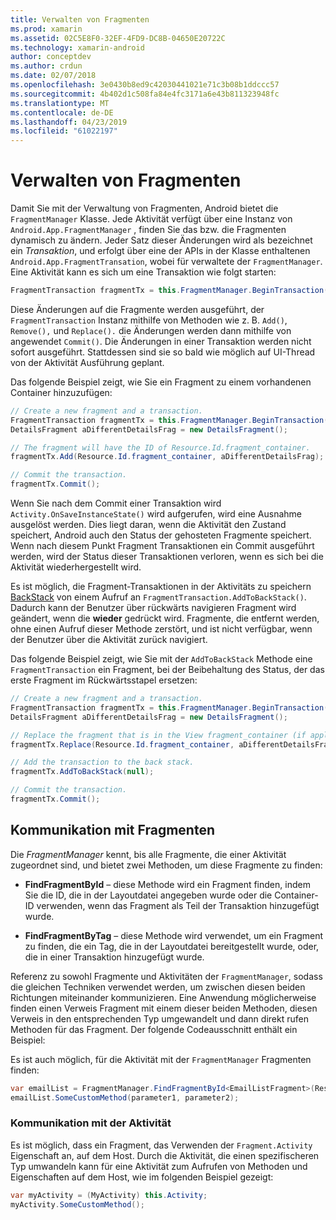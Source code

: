 ```yaml
---
title: Verwalten von Fragmenten
ms.prod: xamarin
ms.assetid: 02C5E8F0-32EF-4FD9-DC8B-04650E20722C
ms.technology: xamarin-android
author: conceptdev
ms.author: crdun
ms.date: 02/07/2018
ms.openlocfilehash: 3e0430b8ed9c42030441021e71c3b08b1ddccc57
ms.sourcegitcommit: 4b402d1c508fa84e4fc3171a6e43b811323948fc
ms.translationtype: MT
ms.contentlocale: de-DE
ms.lasthandoff: 04/23/2019
ms.locfileid: "61022197"
---
```

# <a name="managing-fragments"></a>Verwalten von Fragmenten

Damit Sie mit der Verwaltung von Fragmenten, Android bietet die `FragmentManager` Klasse. Jede Aktivität verfügt über eine Instanz von `Android.App.FragmentManager` , finden Sie das bzw. die Fragmenten dynamisch zu ändern. Jeder Satz dieser Änderungen wird als bezeichnet ein *Transaktion*, und erfolgt über eine der APIs in der Klasse enthaltenen `Android.App.FragmentTransation`, wobei für verwaltete der `FragmentManager`. Eine Aktivität kann es sich um eine Transaktion wie folgt starten:

```csharp
FragmentTransaction fragmentTx = this.FragmentManager.BeginTransaction();
```

Diese Änderungen auf die Fragmente werden ausgeführt, der `FragmentTransaction` Instanz mithilfe von Methoden wie z. B. `Add()`, `Remove(),` und `Replace().` die Änderungen werden dann mithilfe von angewendet `Commit()`. Die Änderungen in einer Transaktion werden nicht sofort ausgeführt.
Stattdessen sind sie so bald wie möglich auf UI-Thread von der Aktivität Ausführung geplant.

Das folgende Beispiel zeigt, wie Sie ein Fragment zu einem vorhandenen Container hinzuzufügen:

```csharp
// Create a new fragment and a transaction.
FragmentTransaction fragmentTx = this.FragmentManager.BeginTransaction();
DetailsFragment aDifferentDetailsFrag = new DetailsFragment();

// The fragment will have the ID of Resource.Id.fragment_container.
fragmentTx.Add(Resource.Id.fragment_container, aDifferentDetailsFrag);

// Commit the transaction.
fragmentTx.Commit();
```

Wenn Sie nach dem Commit einer Transaktion wird `Activity.OnSaveInstanceState()` wird aufgerufen, wird eine Ausnahme ausgelöst werden. Dies liegt daran, wenn die Aktivität den Zustand speichert, Android auch den Status der gehosteten Fragmente speichert. Wenn nach diesem Punkt Fragment Transaktionen ein Commit ausgeführt werden, wird der Status dieser Transaktionen verloren, wenn es sich bei die Aktivität wiederhergestellt wird.

Es ist möglich, die Fragment-Transaktionen in der Aktivitäts zu speichern [BackStack](https://developer.android.com/guide/topics/fundamentals/tasks-and-back-stack.html) von einem Aufruf an `FragmentTransaction.AddToBackStack()`. Dadurch kann der Benutzer über rückwärts navigieren Fragment wird geändert, wenn die **wieder** gedrückt wird. Fragmente, die entfernt werden, ohne einen Aufruf dieser Methode zerstört, und ist nicht verfügbar, wenn der Benutzer über die Aktivität zurück navigiert.

Das folgende Beispiel zeigt, wie Sie mit der `AddToBackStack` Methode eine `FragmentTransaction` ein Fragment, bei der Beibehaltung des Status, der das erste Fragment im Rückwärtsstapel ersetzen:

```csharp
// Create a new fragment and a transaction.
FragmentTransaction fragmentTx = this.FragmentManager.BeginTransaction();
DetailsFragment aDifferentDetailsFrag = new DetailsFragment();

// Replace the fragment that is in the View fragment_container (if applicable).
fragmentTx.Replace(Resource.Id.fragment_container, aDifferentDetailsFrag);

// Add the transaction to the back stack.
fragmentTx.AddToBackStack(null);

// Commit the transaction.
fragmentTx.Commit();
```


## <a name="communicating-with-fragments"></a>Kommunikation mit Fragmenten

Die *FragmentManager* kennt, bis alle Fragmente, die einer Aktivität zugeordnet sind, und bietet zwei Methoden, um diese Fragmente zu finden:

-   **FindFragmentById** &ndash; diese Methode wird ein Fragment finden, indem Sie die ID, die in der Layoutdatei angegeben wurde oder die Container-ID verwenden, wenn das Fragment als Teil der Transaktion hinzugefügt wurde.

-   **FindFragmentByTag** &ndash; diese Methode wird verwendet, um ein Fragment zu finden, die ein Tag, die in der Layoutdatei bereitgestellt wurde, oder, die in einer Transaktion hinzugefügt wurde.

Referenz zu sowohl Fragmente und Aktivitäten der `FragmentManager`, sodass die gleichen Techniken verwendet werden, um zwischen diesen beiden Richtungen miteinander kommunizieren. Eine Anwendung möglicherweise finden einen Verweis Fragment mit einem dieser beiden Methoden, diesen Verweis in den entsprechenden Typ umgewandelt und dann direkt rufen Methoden für das Fragment. Der folgende Codeausschnitt enthält ein Beispiel:

Es ist auch möglich, für die Aktivität mit der `FragmentManager` Fragmenten finden:

```csharp
var emailList = FragmentManager.FindFragmentById<EmailListFragment>(Resource.Id.email_list_fragment);
emailList.SomeCustomMethod(parameter1, parameter2);
```


### <a name="communicating-with-the-activity"></a>Kommunikation mit der Aktivität

Es ist möglich, dass ein Fragment, das Verwenden der `Fragment.Activity` Eigenschaft an, auf dem Host. Durch die Aktivität, die einen spezifischeren Typ umwandeln kann für eine Aktivität zum Aufrufen von Methoden und Eigenschaften auf dem Host, wie im folgenden Beispiel gezeigt:

```csharp
var myActivity = (MyActivity) this.Activity;
myActivity.SomeCustomMethod();
```
